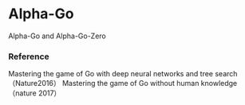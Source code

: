 # Alpha-Go

Alpha-Go and Alpha-Go-Zero

### Reference
  Mastering the game of Go with deep neural networks and tree search （Nature2016）
  Mastering the game of Go without human knowledge （nature 2017）
  
